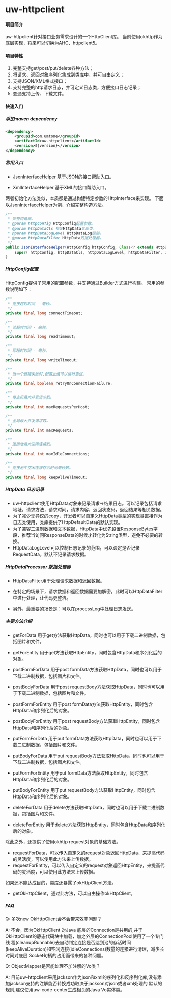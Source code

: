 # uw-httpclient

#### 项目简介
uw-httpclient针对接口业务需求设计的一个HttpClient库。
当前使用okhttp作为底层实现，将来可以切换为AHC、httpclient5。

#### 项目特性

1. 完整支持get/post/put/delete各种方法；
2. 将请求、返回对象序列化集成到类库中，并可自由定义；
3. 支持JSON/XML格式接口；
4. 支持完整的http请求日志，并可定义日志类，方便接口日志记录；
5. 变通支持上传、下载文件。

#### 快速入门

##### 添加maven dependency

```xml
<dependency>
    <groupId>com.umtone</groupId>
    <artifactId>uw-httpclient</artifactId>
    <version>${version}</version>
</dependency>
```

##### 常用入口
- JsonInterfaceHelper 基于JSON的接口帮助入口。

- XmlInterfaceHelper 基于XML的接口帮助入口。

两者初始化方法类似，本质都是通过构建特定参数的HttpInterface来实现。
下面以JsonInterfaceHelper为例，介绍完整构造方法。

```java
/**
 * 完整构造器。
 * @param httpConfig HttpConfig配置参数。
 * @param httpDataCls 指定HttpData实现类。
 * @param httpDataLogLevel HttpDataLog级别。
 * @param httpDataFilter HttpData数据处理器。
 */
public JsonInterfaceHelper(HttpConfig httpConfig, Class<? extends HttpData> httpDataCls, HttpDataLogLevel httpDataLogLevel, HttpDataProcessor httpDataFilter) {
    super( httpConfig, httpDataCls, httpDataLogLevel, httpDataFilter, JsonUtils, MediaTypes.JSON_UTF8 );
}
```

##### HttpConfig配置
HttpConfig提供了常用的配置参数，并支持通过Builder方式进行构建。
常用的参数说明如下：

```java
/**
 * 连接超时时间 - 毫秒。
 */
private final long connectTimeout;

/**
 * 读超时时间 - 毫秒。
 */
private final long readTimeout;

/**
 * 写超时时间 - 毫秒。
 */
private final long writeTimeout;

/**
 * 当一个连接失败时,配置此值可以进行重试。
 */
private final boolean retryOnConnectionFailure;

/**
 * 每主机最大并发请求数。
 */
private final int maxRequestsPerHost;

/**
 * 全局最大并发请求数。
 */
private final int maxRequests;

/**
 * 连接池最大空闲连接数。
 */
private final int maxIdleConnections;

/**
 * 连接池中空闲连接存活时间毫秒数。
 */
private final long keepAliveTimeout;
```
##### HttpData 日志记录
- uw-httpclient使用HttpData对象来记录请求->结果日志。可以记录包括请求地址，请求方法，请求时间，请求内容，返回状态码，返回结果等相关数据。
- 为了减少无异议的copy，开发者可以自定义HttpData类型的实现类直接作为日志类使用，类库提供了HttpDefaultData的默认实现。
- 为了兼容二进制数据和文本数据，HttpData中优先设置ResponseBytes字段，推荐当访问ResponseData的时候才转化为String类型，避免不必要的转换。
- HttpDataLogLevel可以控制日志记录的范围，可以设定是否记录RequestData，默认不记录请求数据。

##### HttpDataProcessor 数据处理器
- HttpDataFilter用于处理请求数据和返回数据。

- 在特定的场景下，请求数据和返回数据需要加解密，此时可以HttpDataFilter中进行处理，让代码更整洁。
- 另外，最重要的场景是：可以在processLog中处理日志发送。

##### 主要方法介绍
- getForData 用于get方法获取HttpData，同时也可以用于下载二进制数据，包括图片和文件。

- getForEntity 用于get方法获取HttpEntity，同时包含HttpData和序列化后的对象。
- postFormForData 用于post formData方法获取HttpData，同时也可以用于下载二进制数据，包括图片和文件。
- postBodyForData 用于post requestBody方法获取HttpData，同时也可以用于下载二进制数据，包括图片和文件。
- postFormForEntity 用于post formData方法获取HttpEntity，同时包含HttpData和序列化后的对象。
- postBodyForEntity 用于post requestBody方法获取HttpEntity，同时包含HttpData和序列化后的对象。
- putFormForData 用于put formData方法获取HttpData，同时也可以用于下载二进制数据，包括图片和文件。
- putBodyForData 用于put requestBody方法获取HttpData，同时也可以用于下载二进制数据，包括图片和文件。
- putFormForEntity 用于put formData方法获取HttpEntity，同时包含HttpData和序列化后的对象。
- putBodyForEntity 用于put requestBody方法获取HttpEntity，同时包含HttpData和序列化后的对象。
- deleteForData 用于delete方法获取HttpData，同时也可以用于下载二进制数据，包括图片和文件。
- deleteForEntity 用于delete方法获取HttpEntity，同时包含HttpData和序列化后的对象。

除此之外，还提供了使用okhttp request对象的基础方法。

- requestForData，可以传入自定义的request对象返回HttpData，来提高代码的灵活度，可以使用此方法来上传数据。
- requestForEntity，可以传入自定义的request对象返回HttpEntity，来提高代码的灵活度，可以使用此方法来上传数据。

如果还不能达成目的，类库还暴露了okHttpClient方法。

- getOkHttpClient，通过此方法，可以自由操作okHttpClient。

##### FAQ

Q: 多次new OkHttpClient会不会带来效率问题？

A: 不会，因为OkHttpClient 对Java 底层的Connection是共用的,并于OkHttpClient的静态代码块中加载，加之外层的ConnectionPool使用了一个专门线
程(cleanupRunnable)去自动判定连接是否达到池的存活时间(keepAliveDuration)和空闲连接(idleConnections)数量的连接进行清理，减少长时间对底层
Socket句柄的占用而带来的各种问题。

Q: ObjectMapper是否能处理不加注解的Vo类？

A: 目前uw-httpclient采用jackson作为json和xml的序列化和反序列化库,没有添加jackson支持的注解能否转换成功取决于jackson对json或者xml处理的
默认的规则,建议使用uw-code-center生成相关的Java Vo实体类。

